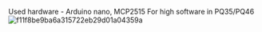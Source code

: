 Used hardware - Arduino nano, MCP2515
For high software in PQ35/PQ46
![f11f8be9ba6a315722eb29d01a04359a](https://user-images.githubusercontent.com/48298303/180618020-49657cba-40be-413b-a7b2-d93a5c2bbc77.png)
